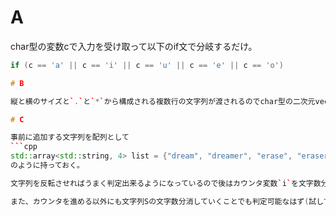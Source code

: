 # A

char型の変数cで入力を受け取って以下のif文で分岐するだけ。

```cpp
if (c == 'a' || c == 'i' || c == 'u' || c == 'e' || c == 'o')

# B

縦と横のサイズと`.`と`*`から構成される複数行の文字列が渡されるのでchar型の二次元vector配列として受け取って縦のループ回数を2倍にした多重forループで縦方向の配列アクセスの添字を`.at(i / 2)`として出力するだけ。

# C

事前に追加する文字列を配列として
```cpp
std::array<std::string, 4> list = {"dream", "dreamer", "erase", "eraser"};
のように持っておく。

文字列を反転させればうまく判定出来るようになっているので後はカウンタ変数`i`を文字数分インクリメントしてやれば判定可能。

また、カウンタを進める以外にも文字列Sの文字数分消していくことでも判定可能なはず(試してない)